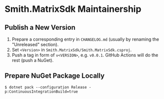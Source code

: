 Smith.MatrixSdk Maintainership
==============================

Publish a New Version
---------------------

1. Prepare a corresponding entry in `CHANGELOG.md` (usually by renaming the
   "Unreleased" section).
2. Set `<Version>` in `Smith.MatrixSdk/Smith.MatrixSdk.csproj`.
3. Push a tag in form of `v<VERSION>`, e.g. `v0.0.1`. GitHub Actions will do the
   rest (push a NuGet).

Prepare NuGet Package Locally
-----------------------------

```console
$ dotnet pack --configuration Release -p:ContinuousIntegrationBuild=true
```

